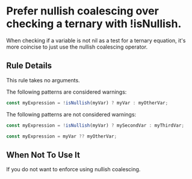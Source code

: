 # Prefer nullish coalescing over checking a ternary with !isNullish.

When checking if a variable is not nil as a test for a ternary equation, it's more coincise to just use the nullish coalescing operator.

## Rule Details

This rule takes no arguments.

The following patterns are considered warnings:

```js
const myExpression = !isNullish(myVar) ? myVar : myOtherVar;
```

The following patterns are not considered warnings:

```js
const myExpression = !isNullish(myVar) ? mySecondVar : myThirdVar;

const myExpression = myVar ?? myOtherVar;
```


## When Not To Use It
If you do not want to enforce using nullish coalescing.
